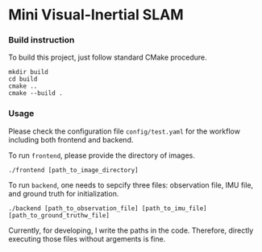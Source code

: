 # Mini Visual-Inertial SLAM


### Build instruction

To build this project, just follow standard CMake procedure.
```
mkdir build
cd build
cmake ..
cmake --build .
```

### Usage

Please check the configuration file `config/test.yaml` for the workflow including both frontend and backend.

To run `frontend`, please provide the directory of images.
```
./frontend [path_to_image_directory]
```

To run `backend`, one needs to sepcify three files: observation file, IMU file, and ground truth for initialization.
```
./backend [path_to_observation_file] [path_to_imu_file] [path_to_ground_truthw_file]
```

Currently, for developing, I write the paths in the code. Therefore, directly executing those files without argements is fine.